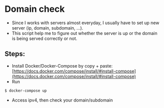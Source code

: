 # Domain check

-   Since I works with servers almost everyday, I usually have to set up new server (ip, domain, subdomain, ...).
-   This script help me to figure out whether the server is up or the domain is being served correctly or not.

## Steps:

-   Install Docker/Docker-Compose by copy + paste: [https://docs.docker.com/compose/install/#install-compose](https://docs.docker.com/compose/install/#install-compose)
-   Run

```bash
$ docker-compose up
```

-   Access ipv4, then check your domain/subdomain
